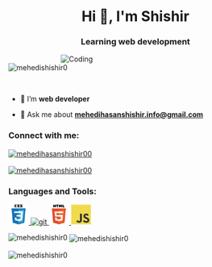 
<h1 align="center">Hi 👋, I'm Shishir</h1>
<h3 align="center">Learning web development</h3>
<img align="right" alt="Coding" width="400" src="https://scontent.fdac20-1.fna.fbcdn.net/v/t39.30808-6/416284419_1350221525864479_7694649171714961199_n.jpg?_nc_cat=100&ccb=1-7&_nc_sid=9c7eae&_nc_eui2=AeEbKg0djfNQzsL7ywDKBqOjNF9yVSVkeXg0X3JVJWR5eKmHlHkBobMRCkZe-4FWOVA3YCChHQdvXc7WOCxQxJUW&_nc_ohc=Vh6DYz38YcAAX9CJa5X&_nc_ht=scontent.fdac20-1.fna&oh=00_AfDWMBSvsIdoUBOy8H9UraldQ0cPCbg5kav3hyHI0Vd6Eg&oe=65CB4D87"
<p align="left"> <img src="https://komarev.com/ghpvc/?username=mehedishishir0&label=Profile%20views&color=0e75b6&style=flat" alt="mehedishishir0"/> </p>

<p align="left"> <a href="https://twitter.com/" target="blank"><img src="https://img.shields.io/twitter/follow/?logo=twitter&style=for-the-badge" alt="" /></a> </p>

- 🌱 I’m **web developer**

- 💬 Ask me about **mehedihasanshishir.info@gmail.com**

<h3 align="left">Connect with me:</h3>
<p align="left">
<a href="https://fb.com/mehedihasanshishir00" target="blank"><img align="center" src="https://raw.githubusercontent.com/rahuldkjain/github-profile-readme-generator/master/src/images/icons/Social/facebook.svg" alt="mehedihasanshishir00" height="30" width="40" /></a>
</p>
<p align="left">
<a href="https://www.linkedin.com/in/mehedi-hasan-shishir0/" target="blank"><img align="center" src="https://www.svgrepo.com/show/475661/linkedin-color.svg" alt="mehedihasanshishir00" height="30" width="40" /></a>
</p>

<h3 align="left">Languages and Tools:</h3>
<p align="left"> <a href="https://www.w3schools.com/css/" target="_blank" rel="noreferrer"> <img src="https://raw.githubusercontent.com/devicons/devicon/master/icons/css3/css3-original-wordmark.svg" alt="css3" width="40" height="40"/> </a> <a href="https://git-scm.com/" target="_blank" rel="noreferrer"> <img src="https://www.vectorlogo.zone/logos/git-scm/git-scm-icon.svg" alt="git" width="40" height="40"/> </a> <a href="https://www.w3.org/html/" target="_blank" rel="noreferrer"> <img src="https://raw.githubusercontent.com/devicons/devicon/master/icons/html5/html5-original-wordmark.svg" alt="html5" width="40" height="40"/> </a> <a href="https://developer.mozilla.org/en-US/docs/Web/JavaScript" target="_blank" rel="noreferrer"> <img src="https://raw.githubusercontent.com/devicons/devicon/master/icons/javascript/javascript-original.svg" alt="javascript" width="40" height="40"/> </a> </p>

<p><img align="left" src="https://github-readme-stats.vercel.app/api/top-langs?username=mehedishishir0&show_icons=true&locale=en&layout=compact" alt="mehedishishir0" /></p>

<p>&nbsp;<img align="center" src="https://github-readme-stats.vercel.app/api?username=mehedishishir0&show_icons=true&locale=en" alt="mehedishishir0" /></p>

<p><img align="center" src="https://github-readme-streak-stats.herokuapp.com/?user=mehedishishir0&" alt="mehedishishir0" /></p>

